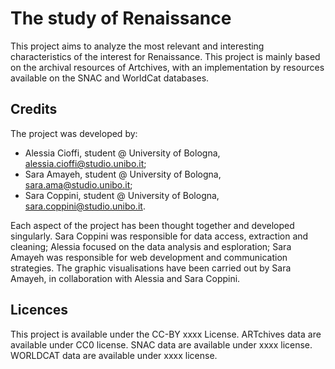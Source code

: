 # The study of Renaissance 
This project aims to analyze the most relevant and interesting characteristics of the interest for Renaissance.
This project is mainly based on the archival resources of Artchives, with an implementation by resources available on the SNAC and WorldCat databases.

## Credits
The project was developed by:

- Alessia Cioffi, student @ University of Bologna, alessia.cioffi@studio.unibo.it;
- Sara Amayeh, student @ University of Bologna, sara.ama@studio.unibo.it;
- Sara Coppini, student @ University of Bologna, sara.coppini@studio.unibo.it. 

Each aspect of the project has been thought together and developed singularly. Sara Coppini was responsible for data access, extraction and cleaning; Alessia focused on the data analysis and esploration; Sara Amayeh was responsible for web development and communication strategies. The graphic visualisations have been carried out by Sara Amayeh, in collaboration with Alessia and Sara Coppini.

## Licences
This project is available under the CC-BY xxxx License.
ARTchives data are available under CC0 license.
SNAC data are available under xxxx license.
WORLDCAT data are available under xxxx license.
